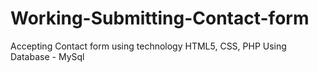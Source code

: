 # Working-Submitting-Contact-form
Accepting Contact form using technology HTML5, CSS, PHP
Using Database - MySql
